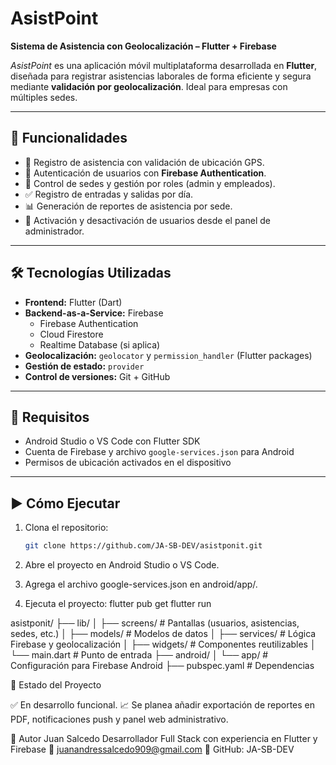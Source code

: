 # AsistPoint

**Sistema de Asistencia con Geolocalización – Flutter + Firebase**

_AsistPoint_ es una aplicación móvil multiplataforma desarrollada en **Flutter**, diseñada para registrar asistencias laborales de forma eficiente y segura mediante **validación por geolocalización**. Ideal para empresas con múltiples sedes.

---

## 🚀 Funcionalidades

- 📍 Registro de asistencia con validación de ubicación GPS.
- 👤 Autenticación de usuarios con **Firebase Authentication**.
- 🏢 Control de sedes y gestión por roles (admin y empleados).
- ✅ Registro de entradas y salidas por día.
- 📊 Generación de reportes de asistencia por sede.
- 🔄 Activación y desactivación de usuarios desde el panel de administrador.

---

## 🛠️ Tecnologías Utilizadas

- **Frontend:** Flutter (Dart)
- **Backend-as-a-Service:** Firebase
  - Firebase Authentication
  - Cloud Firestore
  - Realtime Database (si aplica)
- **Geolocalización:** `geolocator` y `permission_handler` (Flutter packages)
- **Gestión de estado:** `provider`
- **Control de versiones:** Git + GitHub

---

## 📱 Requisitos

- Android Studio o VS Code con Flutter SDK
- Cuenta de Firebase y archivo `google-services.json` para Android
- Permisos de ubicación activados en el dispositivo

---

## ▶️ Cómo Ejecutar

1. Clona el repositorio:
   ```bash
   git clone https://github.com/JA-SB-DEV/asistponit.git

2. Abre el proyecto en Android Studio o VS Code.

3. Agrega el archivo google-services.json en android/app/.

4. Ejecuta el proyecto:
flutter pub get
flutter run

asistponit/
├── lib/
│   ├── screens/          # Pantallas (usuarios, asistencias, sedes, etc.)
│   ├── models/           # Modelos de datos
│   ├── services/         # Lógica Firebase y geolocalización
│   ├── widgets/          # Componentes reutilizables
│   └── main.dart         # Punto de entrada
├── android/
│   └── app/              # Configuración para Firebase Android
├── pubspec.yaml          # Dependencias

📌 Estado del Proyecto

✅ En desarrollo funcional.
📈 Se planea añadir exportación de reportes en PDF, notificaciones push y panel web administrativo.

👤 Autor
Juan Salcedo
Desarrollador Full Stack con experiencia en Flutter y Firebase
📧 juanandressalcedo909@gmail.com
🔗 GitHub: JA-SB-DEV
